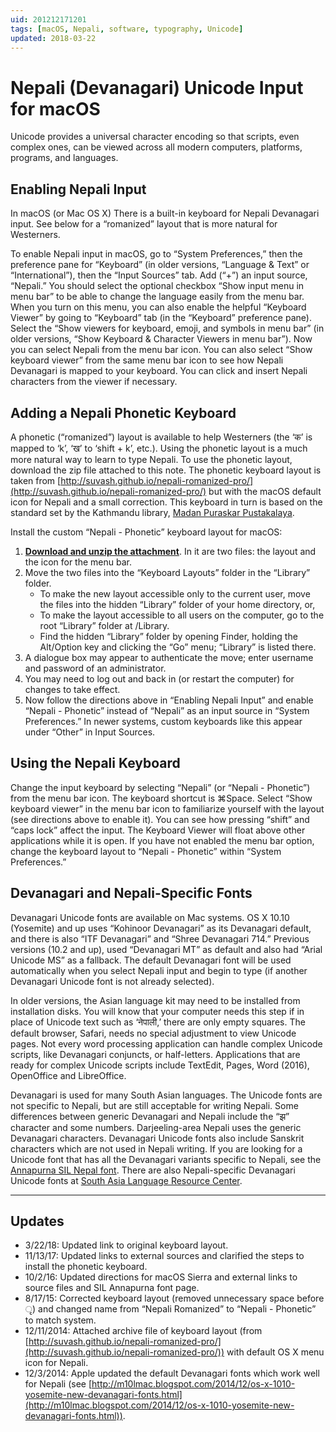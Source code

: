 ```yaml
---
uid: 201212171201
tags: [macOS, Nepali, software, typography, Unicode]
updated: 2018-03-22
---
```


# Nepali (Devanagari) Unicode Input for macOS

Unicode provides a universal character encoding so that scripts, even complex ones, can be viewed across all modern computers, platforms, programs, and languages.

## Enabling Nepali Input

In macOS (or Mac OS X) There is a built-in keyboard for Nepali Devanagari input. See below for a “romanized” layout that is more natural for Westerners.

To enable Nepali input in macOS, go to “System Preferences,” then the preference pane for “Keyboard” (in older versions, “Language & Text” or “International”), then the “Input Sources” tab. Add (“+”) an input source, “Nepali.” You should select the optional checkbox “Show input menu in menu bar” to be able to change the language easily from the menu bar. When you turn on this menu, you can also enable the helpful “Keyboard Viewer” by going to “Keyboard” tab (in the “Keyboard” preference pane). Select the “Show viewers for keyboard, emoji, and symbols in menu bar” (in older versions, “Show Keyboard & Character Viewers in menu bar”). Now you can select Nepali from the menu bar icon. You can also select “Show keyboard viewer” from the same menu bar icon to see how Nepali Devanagari is mapped to your keyboard. You can click and insert Nepali characters from the viewer if necessary.

## Adding a Nepali Phonetic Keyboard

A phonetic (“romanized”) layout is available to help Westerners (the ‘क’ is mapped to ‘k’, ‘ख’ to ‘shift + k’, etc.). Using the phonetic layout is a much more natural way to learn to type Nepali. To use the phonetic layout, download the zip file attached to this note. The phonetic keyboard layout is taken from [http://suvash.github.io/nepali-romanized-pro/](http://suvash.github.io/nepali-romanized-pro/) but with the macOS default icon for Nepali and a small correction. This keyboard in turn is based on the standard set by the Kathmandu library, [Madan Puraskar Pustakalaya](http://madanpuraskar.org).

Install the custom “Nepali - Phonetic” keyboard layout for macOS:

1. **[Download and unzip the attachment](https://cmhelmer.com/media/Nepali_-_Phonetic.zip)**. In it are two files: the layout and the icon for the menu bar.
2. Move the two files into the “Keyboard Layouts” folder in the “Library” folder.
	- To make the new layout accessible only to the current user, move the files into the hidden “Library” folder of your home directory, or,
	- To make the layout accessible to all users on the computer, go to the root “Library” folder at /Library.
	- Find the hidden “Library” folder by opening Finder, holding the Alt/Option key and clicking the “Go” menu; “Library” is listed there.
3. A dialogue box may appear to authenticate the move; enter username and password of an administrator.
4. You may need to log out and back in (or restart the computer) for changes to take effect.
5. Now follow the directions above in “Enabling Nepali Input” and enable “Nepali - Phonetic” instead of “Nepali” as an input source in “System Preferences.” In newer systems, custom keyboards like this appear under “Other” in Input Sources.

## Using the Nepali Keyboard

Change the input keyboard by selecting “Nepali” (or “Nepali - Phonetic”) from the menu bar icon. The keyboard shortcut is ⌘Space. Select “Show keyboard viewer” in the menu bar icon to familiarize yourself with the layout (see directions above to enable it). You can see how pressing “shift” and “caps lock” affect the input. The Keyboard Viewer will float above other applications while it is open. If you have not enabled the menu bar option, change the keyboard layout to “Nepali - Phonetic” within “System Preferences.”

## Devanagari and Nepali-Specific Fonts

Devanagari Unicode fonts are available on Mac systems. OS X 10.10 (Yosemite) and up uses “Kohinoor Devanagari” as its Devanagari default, and there is also “ITF Devanagari” and “Shree Devanagari 714.” Previous versions (10.2 and up), used “Devanagari MT” as default and also had “Arial Unicode MS” as a fallback. The default Devanagari font will be used automatically when you select Nepali input and begin to type (if another Devanagari Unicode font is not already selected).

In older versions, the Asian language kit may need to be installed from installation disks. You will know that your computer needs this step if in place of Unicode text such as ‘नेपाली,’ there are only empty squares. The default browser, Safari, needs no special adjustment to view Unicode pages. Not every word processing application can handle complex Unicode scripts, like Devanagari conjuncts, or half-letters. Applications that are ready for complex Unicode scripts include TextEdit, Pages, Word (2016), OpenOffice and LibreOffice.

Devanagari is used for many South Asian languages. The Unicode fonts are not specific to Nepali, but are still acceptable for writing Nepali. Some differences between generic Devanagari and Nepali include the “झ” character and some numbers. Darjeeling-area Nepali uses the generic Devanagari characters. Devanagari Unicode fonts also include Sanskrit characters which are not used in Nepali writing. If you are looking for a Unicode font that has all the Devanagari variants specific to Nepali, see the [Annapurna SIL Nepal font](http://software.sil.org/annapurna/). There are also Nepali-specific Devanagari Unicode fonts at [South Asia Language Resource Center](http://salrc.uchicago.edu/resources/fonts/available/hindi/).

---- 

## Updates

- 3/22/18: Updated link to original keyboard layout.
- 11/13/17: Updated links to external sources and clarified the steps to install the phonetic keyboard.
- 10/2/16: Updated directions for macOS Sierra and external links to source files and SIL Annapurna font page.
- 8/17/15: Corrected keyboard layout (removed unnecessary space before ृ) and changed name from “Nepali Romanized” to “Nepali - Phonetic” to match system.
- 12/11/2014: Attached archive file of keyboard layout (from [http://suvash.github.io/nepali-romanized-pro/](http://suvash.github.io/nepali-romanized-pro/)) with default OS X menu icon for Nepali.
- 12/3/2014: Apple updated the default Devanagari fonts which work well for Nepali (see [http://m10lmac.blogspot.com/2014/12/os-x-1010-yosemite-new-devanagari-fonts.html](http://m10lmac.blogspot.com/2014/12/os-x-1010-yosemite-new-devanagari-fonts.html)).
